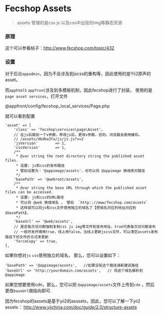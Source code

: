 Fecshop Assets
=============

> assets 管理的是css  js  以及css中出现的img等静态资源

### 原理

这个可以参看帖子：http://www.fecshop.com/topic/432

### 设置

对于后台`appadmin`，因为不会涉及到jscss的重构等，因此使用的是Yii2原声的asset。

而`apphtml5`  `appfront`涉及到多模板机制，因此fecshop进行了封装，
使用的是`page asset services`，打开文件

@appfront/config/fecshop_local_services/Page.php

就可以看到配置

```
'asset' => [
    'class' => 'fecshop\services\page\Asset',
    // 在js后面加一个v参数，修改js后，更改v参数，否则，浏览器会使用缓存。
    // /assets/dbdba3fa/js/js.js?v=2
    'jsVersion'        => 1,
    'cssVersion'       => 1,
    /**
     * @var string the root directory string the published asset files.
     * 设置: js和css的发布路径
     * 譬如设置为：'@appimage/assets'，也可以将 @appimage 换成绝对路径
     */
    'basePath' => '@webroot/assets',
    /**
     * @var string the base URL through which the published asset files can be accessed.
     * 设置: js和css的URL路径
     * 可以将 @web 换成域名 ， 譬如  `http:://www/fecshop.com/assets`
     * 这样就可以将js和css文件使用独立的域名了【把域名对应的地址对应到$basePath】。
     */
    'baseUrl' => '@web/assets',
    // 是否每次访问都强制复制css js img等文件到发布地址，true代表每次访问都发布
    // 一般开发环境用true，线上用false。当线上更新jscss文件，可以清空assets发布路径下的文件的方式来更新
    'forceCopy' => true,
],
```

如果你想对`js` `css`使用独立的域名，
那么，您可以设置如下： 

```
'basePath' => '@appimage/assets',   //如果没有这个路径请新建该路径
'baseUrl' => 'http://yourdomain.com/assets',   // 将这个域名解析到@appimage
```

如果您想要使用cdn，那么，您可以把 `@appimage/assets`文件上传到`cdn`
，然后更改`baseUrl`做指向即可.

       
       
因为fecshop的assets是基于yii2的asssets，因此，您可以了解一下yii2 assets：
http://www.yiichina.com/doc/guide/2.0/structure-assets

